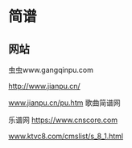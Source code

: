 # 简谱


## 网站


虫虫www.gangqinpu.com






http://www.jianpu.cn/





















www.jianpu.cn/pu.htm
歌曲简谱网





乐谱网
https://www.cnscore.com



www.ktvc8.com/cmslist/s_8_1.html
















































































































